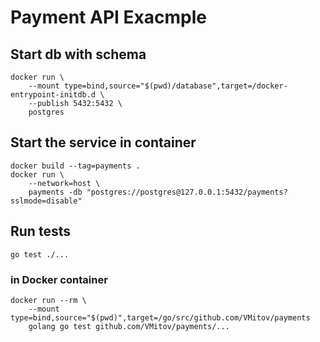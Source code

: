 # Payment API Exacmple

## Start db with schema
```
docker run \
    --mount type=bind,source="$(pwd)/database",target=/docker-entrypoint-initdb.d \
    --publish 5432:5432 \
    postgres
```

## Start the service in container
```
docker build --tag=payments .
docker run \
    --network=host \
    payments -db "postgres://postgres@127.0.0.1:5432/payments?sslmode=disable"
```

## Run tests
```
go test ./...
```

### in Docker container
```
docker run --rm \
    --mount type=bind,source="$(pwd)",target=/go/src/github.com/VMitov/payments
    golang go test github.com/VMitov/payments/...
```
